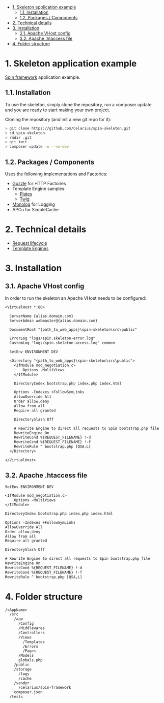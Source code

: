 <!-- https://github.com/naokazuterada/MarkdownTOC -->

<!-- MarkdownTOC list_bullets="-" bracket="round" lowercase="true" autolink="true" indent="  " -->

- [1. Skeleton application example](#1-skeleton-application-example)
  - [1.1. Installation](#11-installation)
  - [1.2. Packages / Components](#12-packages--components)
- [2. Technical details](#2-technical-details)
- [3. Installation](#3-installation)
  - [3.1. Apache VHost config](#31-apache-vhost-config)
  - [3.2. Apache .htaccess file](#32-apache-htaccess-file)
- [4. Folder structure](#4-folder-structure)

<!-- /MarkdownTOC -->

# 1. Skeleton application example
[Spin framework](https://github.com/Celarius/spin-framework) application example.

## 1.1. Installation
To use the skeleton, simply clone the repository, run a composer update and you are ready to start making your own project.

Cloning the repository (and init a new git repo for it):
```bash
> git clone https://github.com/Celarius/spin-skeleton.git
> cd spin-skeleton
> rmdir .git
> git init
> composer update -o --no-dev
```

## 1.2. Packages / Components
Uses the following implementations and Factories:
* [Guzzle](https://github.com/guzzle/guzzle) for HTTP Factories
* Template Engine samples
  - [Plates](http://platesphp.com/)
  - [Twig](http://platesphp.com/)
* [Monolog](https://github.com/Seldaek/monolog) for Logging
* APCu for SimpleCache

# 2. Technical details
* [Request lifecycle](doc/request_lifecycle.md)
* [Template Engines](doc/template_engines.md)

# 3. Installation
## 3.1. Apache VHost config
In order to run the skeleton an Apache VHost needs to be configured:

```txt
<VirtualHost *:80>

  ServerName {alias.domain.com}
  ServerAdmin webmaster@{alias.domain.com}

  DocumentRoot "{path_to_web_apps}\spin-skeleton\src\public"

  ErrorLog "logs/spin.skeleton-error.log"
  CustomLog "logs/spin.skeleton-access.log" common

  SetEnv ENVIRONMENT DEV

  <Directory "{path_to_web_apps}\spin-skeleton\src\public">
    <IfModule mod_negotiation.c>
        Options -MultiViews
    </IfModule>

    DirectoryIndex bootstrap.php index.php index.html

    Options -Indexes +FollowSymLinks
    AllowOverride All
    Order allow,deny
    Allow from all
    Require all granted

    DirectorySlash Off

    # Rewrite Engine to direct all requests to Spin bootstrap.php file
    RewriteEngine On
    RewriteCond %{REQUEST_FILENAME} !-d
    RewriteCond %{REQUEST_FILENAME} !-f
    RewriteRule ^ bootstrap.php [QSA,L]
  </Directory>

</VirtualHost>
```

## 3.2. Apache .htaccess file
```txt
SetEnv ENVIRONMENT DEV

<IfModule mod_negotiation.c>
    Options -MultiViews
</IfModule>

DirectoryIndex bootstrap.php index.php index.html

Options -Indexes +FollowSymLinks
AllowOverride All
Order allow,deny
Allow from all
Require all granted

DirectorySlash Off

# Rewrite Engine to direct all requests to Spin bootstrap.php file
RewriteEngine On
RewriteCond %{REQUEST_FILENAME} !-d
RewriteCond %{REQUEST_FILENAME} !-f
RewriteRule ^ bootstrap.php [QSA,L]
```

# 4. Folder structure
```txt
/<AppName>
  /src
    /app
      /Config
      /Middlewares
      /Controllers
      /Views
        /Templates
        /Errors
        /Pages
      /Models
      globals.php
    /public
    /storage
      /logs
      /cache
    /vendor
      /celarius/spin-framework
    composer.json
  /tests
```
